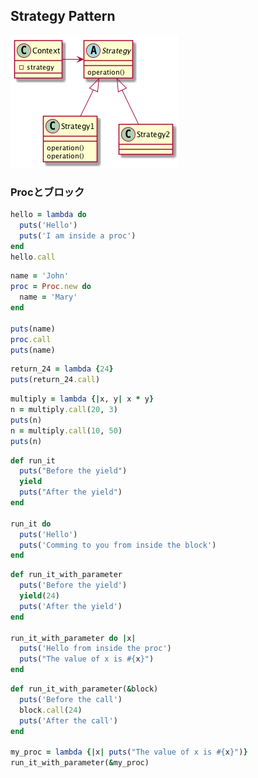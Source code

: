 Strategy Pattern
---

![](./images/strategy.png)

### Procとブロック
```ruby {cmd=true}
hello = lambda do
  puts('Hello')
  puts('I am inside a proc')
end
hello.call
```

```ruby {cmd=true}
name = 'John'
proc = Proc.new do
  name = 'Mary'
end

puts(name)
proc.call
puts(name)
```

```ruby {cmd=true}
return_24 = lambda {24}
puts(return_24.call)
```

```ruby {cmd=true}
multiply = lambda {|x, y| x * y}
n = multiply.call(20, 3)
puts(n)
n = multiply.call(10, 50)
puts(n)
```

```ruby {cmd=true}
def run_it
  puts("Before the yield")
  yield
  puts("After the yield")
end

run_it do
  puts('Hello')
  puts('Comming to you from inside the block')
end
```

```ruby {cmd=true}
def run_it_with_parameter
  puts('Before the yield')
  yield(24)
  puts('After the yield')
end

run_it_with_parameter do |x|
  puts('Hello from inside the proc')
  puts("The value of x is #{x}")
end
```

```ruby {cmd=true}
def run_it_with_parameter(&block)
  puts('Before the call')
  block.call(24)
  puts('After the call')
end

my_proc = lambda {|x| puts("The value of x is #{x}")}
run_it_with_parameter(&my_proc)
```
